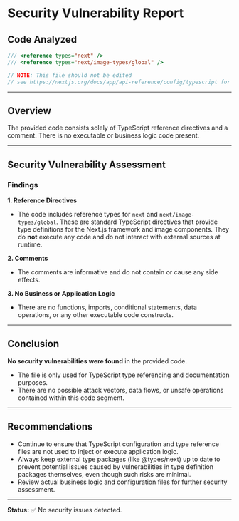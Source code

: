 # Security Vulnerability Report

## Code Analyzed

```typescript
/// <reference types="next" />
/// <reference types="next/image-types/global" />

// NOTE: This file should not be edited
// see https://nextjs.org/docs/app/api-reference/config/typescript for more information.
```

---

## Overview

The provided code consists solely of TypeScript reference directives and a comment. There is no executable or business logic code present.

---

## Security Vulnerability Assessment

### Findings

**1. Reference Directives**

- The code includes reference types for `next` and `next/image-types/global`. These are standard TypeScript directives that provide type definitions for the Next.js framework and image components. They do **not** execute any code and do not interact with external sources at runtime.

**2. Comments**

- The comments are informative and do not contain or cause any side effects.

**3. No Business or Application Logic**

- There are no functions, imports, conditional statements, data operations, or any other executable code constructs.

---

## Conclusion

**No security vulnerabilities were found** in the provided code.

- The file is only used for TypeScript type referencing and documentation purposes.
- There are no possible attack vectors, data flows, or unsafe operations contained within this code segment.

---

## Recommendations

- Continue to ensure that TypeScript configuration and type reference files are not used to inject or execute application logic.
- Always keep external type packages (like @types/next) up to date to prevent potential issues caused by vulnerabilities in type definition packages themselves, even though such risks are minimal.
- Review actual business logic and configuration files for further security assessment.

---

**Status:** ✅ No security issues detected.
